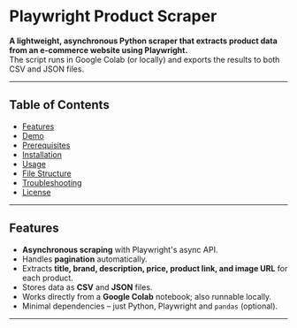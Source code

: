 # Playwright Product Scraper

**A lightweight, asynchronous Python scraper that extracts product data from an e‑commerce website using Playwright.**  
The script runs in Google Colab (or locally) and exports the results to both CSV and JSON files.

---

## Table of Contents
- [Features](#features)
- [Demo](#demo)
- [Prerequisites](#prerequisites)
- [Installation](#installation)
- [Usage](#usage)
- [File Structure](#file-structure)
- [Troubleshooting](#troubleshooting)
- [License](#license)

---

## Features

- **Asynchronous scraping** with Playwright's async API.
- Handles **pagination** automatically.
- Extracts **title, brand, description, price, product link, and image URL** for each product.
- Stores data as **CSV** and **JSON** files.
- Works directly from a **Google Colab** notebook; also runnable locally.
- Minimal dependencies – just Python, Playwright and `pandas` (optional).

---

